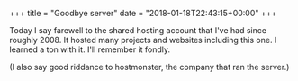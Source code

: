 +++
title = "Goodbye server"
date = "2018-01-18T22:43:15+00:00"
+++

Today I say farewell to the shared hosting account that I've had since roughly 2008. It hosted many projects and websites including this one. I learned a ton with it. I'll remember it fondly.

(I also say good riddance to hostmonster, the company that ran the server.)
			